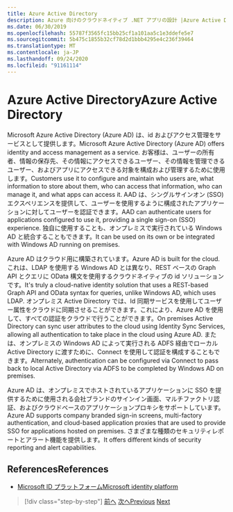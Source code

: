 ```yaml
---
title: Azure Active Directory
description: Azure 向けのクラウドネイティブ .NET アプリの設計 |Azure Active Directory
ms.date: 06/30/2019
ms.openlocfilehash: 55787f3565fc15bb25cf1a101aa5c1e3ddefe5e7
ms.sourcegitcommit: 5b475c1855b32cf78d2d1bbb4295e4c236f39464
ms.translationtype: MT
ms.contentlocale: ja-JP
ms.lasthandoff: 09/24/2020
ms.locfileid: "91161114"
---
```

# <a name="azure-active-directory"></a><span data-ttu-id="8e687-103">Azure Active Directory</span><span class="sxs-lookup"><span data-stu-id="8e687-103">Azure Active Directory</span></span>

<span data-ttu-id="8e687-104">Microsoft Azure Active Directory (Azure AD) は、id およびアクセス管理をサービスとして提供します。</span><span class="sxs-lookup"><span data-stu-id="8e687-104">Microsoft Azure Active Directory (Azure AD) offers identity and access management as a service.</span></span> <span data-ttu-id="8e687-105">お客様は、ユーザーの所有者、情報の保存先、その情報にアクセスできるユーザー、その情報を管理できるユーザー、およびアプリにアクセスできる対象を構成および管理するために使用します。</span><span class="sxs-lookup"><span data-stu-id="8e687-105">Customers use it to configure and maintain who users are, what information to store about them, who can access that information, who can manage it, and what apps can access it.</span></span> <span data-ttu-id="8e687-106">AAD は、シングルサインオン (SSO) エクスペリエンスを提供して、ユーザーを使用するように構成されたアプリケーションに対してユーザーを認証できます。</span><span class="sxs-lookup"><span data-stu-id="8e687-106">AAD can authenticate users for applications configured to use it, providing a single sign-on (SSO) experience.</span></span> <span data-ttu-id="8e687-107">独自に使用することも、オンプレミスで実行されている Windows AD と統合することもできます。</span><span class="sxs-lookup"><span data-stu-id="8e687-107">It can be used on its own or be integrated with Windows AD running on premises.</span></span>

<span data-ttu-id="8e687-108">Azure AD はクラウド用に構築されています。</span><span class="sxs-lookup"><span data-stu-id="8e687-108">Azure AD is built for the cloud.</span></span> <span data-ttu-id="8e687-109">これは、LDAP を使用する Windows AD とは異なり、REST ベースの Graph API とクエリに OData 構文を使用するクラウドネイティブの id ソリューションです。</span><span class="sxs-lookup"><span data-stu-id="8e687-109">It's truly a cloud-native identity solution that uses a REST-based Graph API and OData syntax for queries, unlike Windows AD, which uses LDAP.</span></span> <span data-ttu-id="8e687-110">オンプレミス Active Directory では、Id 同期サービスを使用してユーザー属性をクラウドに同期させることができます。これにより、Azure AD を使用して、すべての認証をクラウドで行うことができます。</span><span class="sxs-lookup"><span data-stu-id="8e687-110">On premises Active Directory can sync user attributes to the cloud using Identity Sync Services, allowing all authentication to take place in the cloud using Azure AD.</span></span> <span data-ttu-id="8e687-111">または、オンプレミスの Windows AD によって実行される ADFS 経由でローカル Active Directory に渡すために、Connect を使用して認証を構成することもできます。</span><span class="sxs-lookup"><span data-stu-id="8e687-111">Alternately, authentication can be configured via Connect to pass back to local Active Directory via ADFS to be completed by Windows AD on premises.</span></span>

<span data-ttu-id="8e687-112">Azure AD は、オンプレミスでホストされているアプリケーションに SSO を提供するために使用される会社ブランドのサインイン画面、マルチファクトリ認証、およびクラウドベースのアプリケーションプロキシをサポートしています。</span><span class="sxs-lookup"><span data-stu-id="8e687-112">Azure AD supports company branded sign-in screens, multi-factory authentication, and cloud-based application proxies that are used to provide SSO for applications hosted on premises.</span></span> <span data-ttu-id="8e687-113">さまざまな種類のセキュリティレポートとアラート機能を提供します。</span><span class="sxs-lookup"><span data-stu-id="8e687-113">It offers different kinds of security reporting and alert capabilities.</span></span>

## <a name="references"></a><span data-ttu-id="8e687-114">References</span><span class="sxs-lookup"><span data-stu-id="8e687-114">References</span></span>

- [<span data-ttu-id="8e687-115">Microsoft ID プラットフォーム</span><span class="sxs-lookup"><span data-stu-id="8e687-115">Microsoft identity platform</span></span>](/azure/active-directory/develop/)

>[!div class="step-by-step"]
><span data-ttu-id="8e687-116">[前へ](authentication-authorization.md)
>[次へ](identity-server.md)</span><span class="sxs-lookup"><span data-stu-id="8e687-116">[Previous](authentication-authorization.md)
[Next](identity-server.md)</span></span>
